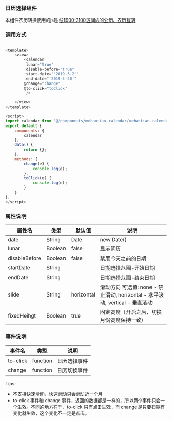 ### 日历选择组件

本组件农历转换使用的js是 [@1900-2100区间内的公历、农历互转](https://github.com/jjonline/calendar.js)

### 调用方式
```javascript

<template>
	<view>
		<calendar 
		:lunar="true" 
		:disable-before="true" 
		:start-date="'2019-3-2'"
		:end-date="'2019-5-20'"
		@change="change"
		@to-click="toClick"
		 />

	</view>
</template>

<script>
import calendar from '@/components/mehaotian-calendar/mehaotian-calendar.vue';
export default {
	components: {
		calendar
	},
	data() {
		return {};
	},
	methods: {
		change(e) {
			console.log(e);
		},
		toClick(e) {
			console.log(e);
		}
	}
};
</script>


```


### 属性说明


|  属性名		|    类型	| 默认值	| 说明																			|
| ---			| ---		| ---		| ---																		|
| date		    | String    | Date		| new Date()| 自定义当前时间											        |
| lunar			| Boolean	| false		| 显示阴历																	|
| disableBefore	| Boolean	| false		| 禁用今天之前的日期															|
| startDate		| String	|			| 日期选择范围-开始日期															|
| endDate		| String	|			| 日期选择范围-结束日期															|
| slide			| String	|horizontal	| 滑动方向 可选值: none - 禁止滑动, horizontal - 水平滚动,  vertical - 垂直滚动   |
| fixedHeihgt	| Boolean	|true		| 固定高度（开启之后，切换月份高度保持一致）										|

### 事件说明



|  事件名		|    类型	| 说明		    |
| ---			| ---		| ---			|
| to-click		| function 	|  日历选择事件	|
| change		| function 	|  日历切换事件	|


Tips:
- 不支持快速滑动，快速滑动只会滑动近一个月
- to-click 事件和 change 事件，返回的数据都是一样的，所以两个事件只会一个生效。不同的地方在于，to-click 只有点击生效，而 change 是只要日期有变化就生效，这个变化不一定是点击。


